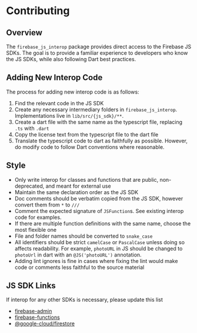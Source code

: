 # Contributing

## Overview

The `firebase_js_interop` package provides direct access to the Firebase JS SDKs. The goal is to provide a familiar experience to developers who know the JS SDKs, while also following Dart best practices.

## Adding New Interop Code

The process for adding new interop code is as follows:

1. Find the relevant code in the JS SDK
2. Create any necessary intermediary folders in `firebase_js_interop`. Implementations live in `lib/src/{js_sdk}/**`.
3. Create a dart file with the same name as the typescript file, replacing `.ts` with `.dart`
4. Copy the license text from the typescript file to the dart file
5. Translate the typescript code to dart as faithfully as possible. However, do modify code to follow Dart conventions where reasonable.

## Style

- Only write interop for classes and functions that are public, non-deprecated, and meant for external use
- Maintain the same declaration order as the JS SDK
- Doc comments should be verbatim copied from the JS SDK, however convert them from `*` to `///`
- Comment the expected signature of `JSFunction`s. See existing interop code for examples.
- If there are multiple function definitions with the same name, choose the most flexible one
- File and folder names should be converted to `snake_case`
- All identifiers should be strict `camelCase` or `PascalCase` unless doing so affects readability. For example, `photoURL` in JS should be changed to `photoUrl` in dart with an `@JS('photoURL')` annotation.
- Adding lint ignores is fine in cases where fixing the lint would make code or comments less faithful to the source material

## JS SDK Links

If interop for any other SDKs is necessary, please update this list

- [firebase-admin](https://github.com/firebase/firebase-admin-node)
- [firebase-functions](https://github.com/firebase/firebase-functions)
- [@google-cloud/firestore](https://github.com/googleapis/nodejs-firestore)
